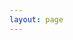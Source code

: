 ```yaml
---
layout: page
---
```


<script setup>
import {
  VPTeamPage,
  VPTeamPageTitle,
  VPTeamMembers,
  VPTeamPageSection
} from 'vitepress/theme';

const coreMembers_owners = [
    {
    avatar:'https://www.sakura.fun/resource/avatar/1749393192-Kimimustbe29.png',
    name: 'Kimimaybe29',
    desc: '群组服最大金主<br>Kimi的万事屋腐竹<br>网站改的最多改的最菜的人<br>如果官网有bug可能是他搞出来的',
    links: [
        { icon: 'github', link: 'https://github.com/Kimimaybe29' },
        { icon: 'wordpress', link: 'https://kimimaybe29.top'},
        { icon: 'bilibili', link: 'https://space.bilibili.com/504333259' },
    ]
    },
    {
    avatar:'https://avatars.githubusercontent.com/u/80152431?v=4',
    name: 'Lorien Yang',
    desc: '网站技术<br>皮肤站站长<br>论坛站长<br>代码最好的人',
    links: [
        { icon: 'github', link: 'https://github.com/star-moon-night' },
        { icon: 'vitepress', link: 'https://www.sakuraonline.cn' },
        { icon: 'bilibili', link: 'https://space.bilibili.com/473089208' },
    ]
    },
    {
    avatar:'/res/avatar/xc.jpg',
    name: 'XC小陈',
    desc: '服务器主要技维<br>叶服腐竹<br>解决问题最有思路的人',
    links: [
        { icon:'bilibili', link: 'https://i.bilibili.com/621908460' },
        { icon:'github',link: ' https://github.com/XChen446'}
    ]
    },
    {
    avatar: '/res/avatar/water.png',
    name: '淡水',
    desc: '淡水之域腐竹<br>可能是杂鱼？',
    links:[
        {icon: 'bilibili', link: 'https://space.bilibili.com/1854567057' },
        {icon: 'github', link: 'https://github.com/Freshwater111'}
    ]
    },
    {
    avatar: '/res/avatar/NYQF.jpg',
    name: '柠言千枫',
    desc: '叶服金主<br>万年不出现',
    links:[
        {icon: 'bilibili',link: 'https://space.bilibili.com/473233505'}
    ]
    },
    {
    avatar: '/res/avatar/yoyo.jpg',
    name: 'gezhe',
    desc: '呦呦的后花园腐竹<br>欸？',
    links:[
        {icon: 'twitter',link: 'https://x.com/andy7770359559'}
    ]
    }
];
const coreMembers_ops = [
    {
    avatar:'https://www.sakura.fun/resource/avatar/1749393194-N0HAb1tor.png',
    name: 'N0HAb1tor',
    desc: 'Kimi的万事屋管理员',
    links: [
    { icon: 'bilibili', link: 'https://space.bilibili.com/33391584' }
    ]
    },
];
const coreMembers_players = [
    {
    avatar:'https://www.sakura.fun/resource/avatar/1749393192-lanxiao1.png',
    name: 'lanxiao1',
    },
    {
    avatar:'/res/avatar/sample',
    name: 'sample',
    desc: '这是一个用于展示的样本',
    links: [
    {icon: 'github', link: 'https://github.com/Linking-ET/linking-et.github.io'}
    ]
    },
]
</script>

<VPTeamPage>
  <VPTeamPageTitle>
    <template #title>所有成员名单</template>
    <template #lead>如果遗漏了你，请发起pr！</template>
  </VPTeamPageTitle>
<VPTeamPageSection>
    <template #title>服主名单</template>
    <template #members>
      <VPTeamMembers size="medium" :members="coreMembers_owners"></VPTeamMembers>
    </template>
</VPTeamPageSection>
<VPTeamPageSection>
    <template #title>管理名单</template>
    <template #members>
      <VPTeamMembers size="small" :members="coreMembers_ops"></VPTeamMembers>
    </template>
</VPTeamPageSection>
<VPTeamPageSection>
    <template #title>玩家名单</template>
    <template #members>
      <VPTeamMembers size="small" :members="coreMembers_players"></VPTeamMembers>
    </template>
</VPTeamPageSection>
</VPTeamPage>
